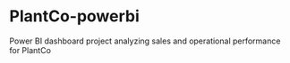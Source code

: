 # PlantCo-powerbi
Power BI dashboard project analyzing sales and operational performance for PlantCo
